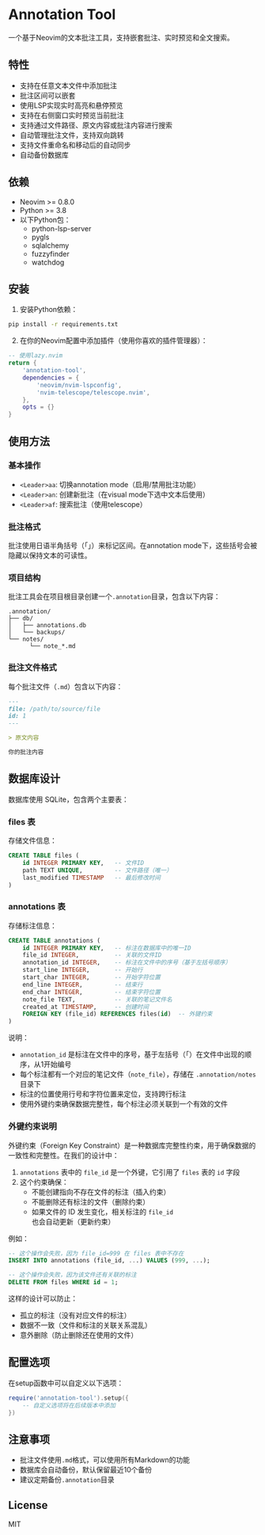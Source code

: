 # Annotation Tool

一个基于Neovim的文本批注工具，支持嵌套批注、实时预览和全文搜索。

## 特性

- 支持在任意文本文件中添加批注
- 批注区间可以嵌套
- 使用LSP实现实时高亮和悬停预览
- 支持在右侧窗口实时预览当前批注
- 支持通过文件路径、原文内容或批注内容进行搜索
- 自动管理批注文件，支持双向跳转
- 支持文件重命名和移动后的自动同步
- 自动备份数据库

## 依赖

- Neovim >= 0.8.0
- Python >= 3.8
- 以下Python包：
	- python-lsp-server
	- pygls
	- sqlalchemy
	- fuzzyfinder
	- watchdog

## 安装

1. 安装Python依赖：

```bash
pip install -r requirements.txt
```

2. 在你的Neovim配置中添加插件（使用你喜欢的插件管理器）：

```lua
-- 使用lazy.nvim
return {
	'annotation-tool',
	dependencies = {
		'neovim/nvim-lspconfig',
		'nvim-telescope/telescope.nvim',
	},
	opts = {}
}
```

## 使用方法

### 基本操作

- `<Leader>aa`: 切换annotation mode（启用/禁用批注功能）
- `<Leader>an`: 创建新批注（在visual mode下选中文本后使用）
- `<Leader>af`: 搜索批注（使用telescope）

### 批注格式

批注使用日语半角括号（｢｣）来标记区间。在annotation mode下，这些括号会被隐藏以保持文本的可读性。

### 项目结构

批注工具会在项目根目录创建一个`.annotation`目录，包含以下内容：

```
.annotation/
├── db/
│   ├── annotations.db
│   └── backups/
└── notes/
	  └── note_*.md
```

### 批注文件格式

每个批注文件（`.md`）包含以下内容：

```markdown
---
file: /path/to/source/file
id: 1
---

> 原文内容

你的批注内容
```

## 数据库设计

数据库使用 SQLite，包含两个主要表：

### files 表

存储文件信息：

```sql
CREATE TABLE files (
    id INTEGER PRIMARY KEY,   -- 文件ID
    path TEXT UNIQUE,         -- 文件路径（唯一）
    last_modified TIMESTAMP   -- 最后修改时间
)
```

### annotations 表

存储标注信息：

```sql
CREATE TABLE annotations (
    id INTEGER PRIMARY KEY,   -- 标注在数据库中的唯一ID
    file_id INTEGER,          -- 关联的文件ID
    annotation_id INTEGER,    -- 标注在文件中的序号（基于左括号顺序）
    start_line INTEGER,       -- 开始行
    start_char INTEGER,       -- 开始字符位置
    end_line INTEGER,         -- 结束行
    end_char INTEGER,         -- 结束字符位置
    note_file TEXT,           -- 关联的笔记文件名
    created_at TIMESTAMP,     -- 创建时间
    FOREIGN KEY (file_id) REFERENCES files(id)  -- 外键约束
)
```

说明：
- `annotation_id` 是标注在文件中的序号，基于左括号（｢）在文件中出现的顺序，从1开始编号
- 每个标注都有一个对应的笔记文件（`note_file`），存储在 `.annotation/notes` 目录下
- 标注的位置使用行号和字符位置来定位，支持跨行标注
- 使用外键约束确保数据完整性，每个标注必须关联到一个有效的文件

### 外键约束说明

外键约束（Foreign Key Constraint）是一种数据库完整性约束，用于确保数据的一致性和完整性。在我们的设计中：

1. `annotations` 表中的 `file_id` 是一个外键，它引用了 `files` 表的 `id` 字段
2. 这个约束确保：
   - 不能创建指向不存在文件的标注（插入约束）
   - 不能删除还有标注的文件（删除约束）
   - 如果文件的 ID 发生变化，相关标注的 `file_id` 也会自动更新（更新约束）

例如：
```sql
-- 这个操作会失败，因为 file_id=999 在 files 表中不存在
INSERT INTO annotations (file_id, ...) VALUES (999, ...);

-- 这个操作会失败，因为该文件还有关联的标注
DELETE FROM files WHERE id = 1;
```

这样的设计可以防止：
- 孤立的标注（没有对应文件的标注）
- 数据不一致（文件和标注的关联关系混乱）
- 意外删除（防止删除还在使用的文件）

## 配置选项

在setup函数中可以自定义以下选项：

```lua
require('annotation-tool').setup({
	-- 自定义选项将在后续版本中添加
})
```

## 注意事项

- 批注文件使用`.md`格式，可以使用所有Markdown的功能
- 数据库会自动备份，默认保留最近10个备份
- 建议定期备份`.annotation`目录

## License

MIT

